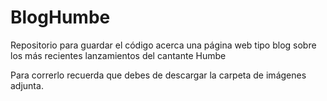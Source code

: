 # BlogHumbe
Repositorio para guardar el código acerca una página web tipo blog sobre los más recientes lanzamientos del cantante Humbe

Para correrlo recuerda que debes de descargar la carpeta de imágenes adjunta.
